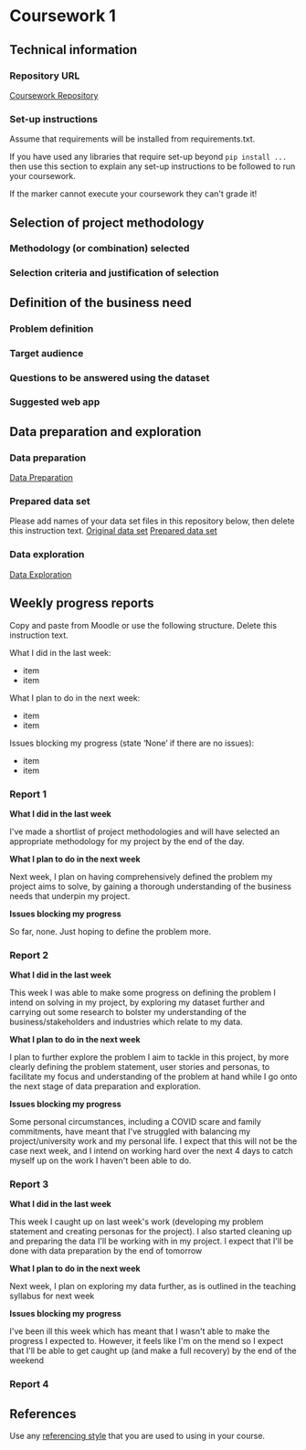 # Coursework 1

## Technical information
### Repository URL
[Coursework Repository](https://github.com/omotarita/cw1)

### Set-up instructions

Assume that requirements will be installed from requirements.txt.

If you have used any libraries that require set-up beyond `pip install ...` then use this section to explain any set-up
instructions to be followed to run your coursework.

If the marker cannot execute your coursework they can't grade it!


## Selection of project methodology
### Methodology (or combination) selected

### Selection criteria and justification of selection


## Definition of the business need
### Problem definition

### Target audience

### Questions to be answered using the dataset

### Suggested web app

## Data preparation and exploration
### Data preparation

[Data Preparation](data_preparation.py)

### Prepared data set
Please add names of your data set files in this repository below, then delete this instruction text.
[Original data set]()
[Prepared data set]()

### Data exploration

[Data Exploration]()

## Weekly progress reports
Copy and paste from Moodle or use the following structure. Delete this instruction text.

What I did in the last week:
- item
- item

What I plan to do in the next week:
- item
- item

Issues blocking my progress (state ‘None’ if there are no issues):
- item
- item

### Report 1

**What I did in the last week**

I've made a shortlist of project methodologies and will have selected an appropriate methodology for my project by the end of the day.

**What I plan to do in the next week**

Next week, I plan on having comprehensively defined the problem my project aims to solve, by gaining a thorough understanding of the business needs that underpin my project.

**Issues blocking my progress**

So far, none. Just hoping to define the problem more.

### Report 2

**What I did in the last week**

This week I was able to make some progress on defining the problem I intend on solving in my project, by exploring my dataset further and carrying out some research to bolster my understanding of the business/stakeholders and industries which relate to my data.

**What I plan to do in the next week**

I plan to further explore the problem I aim to tackle in this project, by more clearly defining the problem statement, user stories and personas, to facilitate my focus and understanding of the problem at hand while I go onto the next stage of data preparation and exploration.

**Issues blocking my progress**

Some personal circumstances, including a COVID scare and family commitments, have meant that I've struggled with balancing my project/university work and my personal life. I expect that this will not be the case next week, and I intend on working hard over the next 4 days to catch myself up on the work I haven't been able to do.

### Report 3

**What I did in the last week**

This week I caught up on last week's work (developing my problem statement and creating personas for the project). I also started cleaning up and preparing the data I'll be working with in my project. I expect that I'll be done with data preparation by the end of tomorrow

**What I plan to do in the next week**

Next week, I plan on exploring my data further, as is outlined in the teaching syllabus for next week

**Issues blocking my progress**

I've been ill this week which has meant that I wasn't able to make the progress I expected to. However, it feels like I'm on the mend so I expect that I'll be able to get caught up (and make a full recovery) by the end of the weekend


### Report 4

## References
Use any [referencing style](https://library-guides.ucl.ac.uk/referencing-plagiarism/referencing-styles) that you are
used to using in your course.

